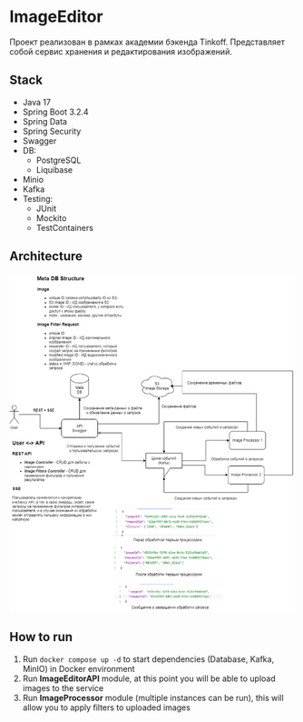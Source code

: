 # ImageEditor

Проект реализован в рамках академии бэкенда Tinkoff. Представляет собой сервис хранения и редактирования изображений.

## Stack

- Java 17
- Spring Boot 3.2.4
- Spring Data
- Spring Security
- Swagger
- DB:
  - PostgreSQL
  - Liquibase
- Minio
- Kafka
- Testing:
  - JUnit
  - Mockito
  - TestContainers

## Architecture

![](misc/images/architecture_diagram.png)

## How to run

1. Run `docker compose up -d` to start dependencies (Database, Kafka, MinIO) in Docker environment
2. Run **ImageEditorAPI** module, at this point you will be able to upload images to the service
3. Run **ImageProcessor** module (multiple instances can be run), this will allow you to apply filters to uploaded images
